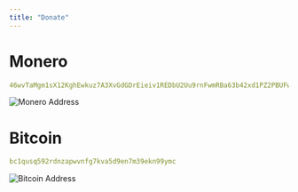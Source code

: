 ```yaml
---
title: "Donate"
---
```


# Monero

``` yaml
46wvTaMgm1sX12KghEwkuz7A3XvGdGDrEieiv1REDbU2Uu9rnFwmRBa63b42xd1PZ2PBUFwpm44EGgWaQb6gqHCPQuMz52h
```

<!-- ![Monero address](https://www.bitcoinqrcodemaker.com/api/?style=monero&address=46wvTaMgm1sX12KghEwkuz7A3XvGdGDrEieiv1REDbU2Uu9rnFwmRBa63b42xd1PZ2PBUFwpm44EGgWaQb6gqHCPQuMz52h "Monero address") -->

![Monero Address](/images/monero.png)

# Bitcoin

``` yaml
bc1qusq592rdnzapwvnfg7kva5d9en7m39ekn99ymc
```

<!-- ![Bitcoin address](https://www.bitcoinqrcodemaker.com/api/?style=bitcoin&address=bc1qusq592rdnzapwvnfg7kva5d9en7m39ekn99ymc "Bitcoin address") -->

![Bitcoin Address](/images/bitcoin.png)
